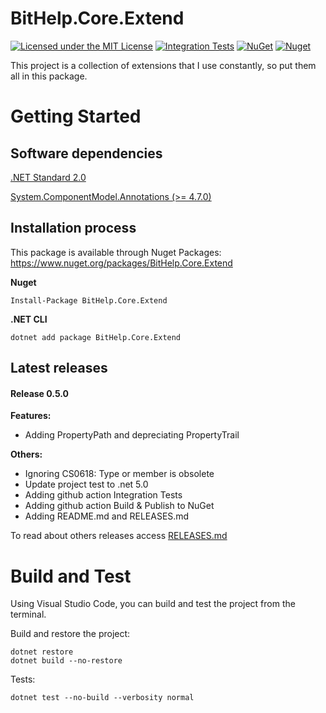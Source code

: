 # BitHelp.Core.Extend

[![Licensed under the MIT License](https://img.shields.io/badge/License-MIT-blue.svg)](./LICENSE)
[![Integration Tests](https://github.com/RenatoPacheco/BitHelp.Core.Extend/workflows/Integration%20Tests/badge.svg?branch=master)](https://github.com/RenatoPacheco/BitHelp.Core.Extend/actions/workflows/integration-tests.yml)
[![NuGet](https://img.shields.io/nuget/v/BitHelp.Core.Extend.svg)](https://nuget.org/packages/BitHelp.Core.Extend)
[![Nuget](https://img.shields.io/nuget/dt/BitHelp.Core.Extend.svg)](https://nuget.org/packages/BitHelp.Core.Extend)

This project is a collection of extensions that I use constantly, so put them all in this package.

# Getting Started

## Software dependencies

[.NET Standard 2.0](https://docs.microsoft.com/pt-br/dotnet/standard/net-standard)

[System.ComponentModel.Annotations (>= 4.7.0)](https://www.nuget.org/packages/System.ComponentModel.Annotations/)

## Installation process

This package is available through Nuget Packages: https://www.nuget.org/packages/BitHelp.Core.Extend

**Nuget**
```
Install-Package BitHelp.Core.Extend
```

**.NET CLI**
```
dotnet add package BitHelp.Core.Extend
```

## Latest releases

#### Release 0.5.0

**Features:**

- Adding PropertyPath and depreciating PropertyTrail

**Others:**

- Ignoring CS0618: Type or member is obsolete
- Update project test to .net 5.0
- Adding github action Integration Tests
- Adding github action Build & Publish to NuGet
- Adding README.md and RELEASES.md

To read about others releases access [RELEASES.md](./RELEASES.md)

# Build and Test

Using Visual Studio Code, you can build and test the project from the terminal.

Build and restore the project:

```
dotnet restore
dotnet build --no-restore
```

Tests:

```
dotnet test --no-build --verbosity normal
```